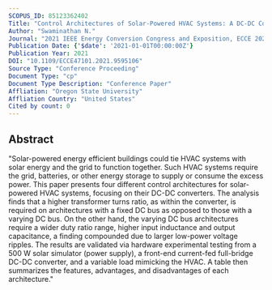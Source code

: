 ```yaml
---
SCOPUS_ID: 85123362402
Title: "Control Architectures of Solar-Powered HVAC Systems: A DC-DC Converter's Perspective"
Author: "Swaminathan N."
Journal: "2021 IEEE Energy Conversion Congress and Exposition, ECCE 2021 - Proceedings"
Publication Date: {'$date': '2021-01-01T00:00:00Z'}
Publication Year: 2021
DOI: "10.1109/ECCE47101.2021.9595106"
Source Type: "Conference Proceeding"
Document Type: "cp"
Document Type Description: "Conference Paper"
Affliation: "Oregon State University"
Affliation Country: "United States"
Cited by count: 0
---
```


## Abstract
"Solar-powered energy efficient buildings could tie HVAC systems with solar energy and the grid to function together. Such HVAC systems require the grid, batteries, or other energy storage to supply or consume the excess power. This paper presents four different control architectures for solar-powered HVAC systems, focusing on their DC-DC converters. The analysis finds that a higher transformer turns ratio, as within the converter, is required on architectures with a fixed DC bus as opposed to those with a varying DC bus. On the other hand, the varying DC bus architectures require a wider duty ratio range, higher input inductance and output capacitance, a finding compounded due to larger low-power voltage ripples. The results are validated via hardware experimental testing from a 500 W solar simulator (power supply), a front-end current-fed full-bridge DC-DC converter, and a variable load mimicking the HVAC. A table then summarizes the features, advantages, and disadvantages of each architecture."
